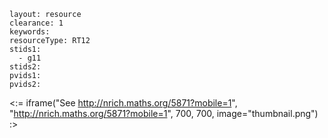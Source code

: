 ````
layout: resource
clearance: 1
keywords:
resourceType: RT12
stids1: 
  - g11
stids2:
pvids1:
pvids2:

````

<:= iframe("See http://nrich.maths.org/5871?mobile=1", "http://nrich.maths.org/5871?mobile=1", 700, 700, image="thumbnail.png") :>